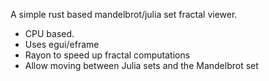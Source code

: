 A simple rust based mandelbrot/julia set fractal viewer.

* CPU based.
* Uses egui/eframe
* Rayon to speed up fractal computations
* Allow moving between Julia sets and the Mandelbrot set
